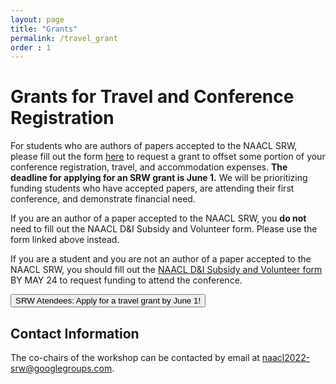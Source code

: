 ```yaml
---
layout: page
title: "Grants"
permalink: /travel_grant
order : 1
---
```

# Grants for Travel and Conference Registration
For students who are authors of papers accepted to the NAACL SRW, please fill out the form [here](https://forms.gle/uEHKFYZSEqHJYbqNA) to request a grant to offset some portion of your conference registration, travel, and accommodation expenses. **The deadline for applying for an SRW grant is June 1.** 
We will be prioritizing funding students who have accepted papers, are attending their first conference, and demonstrate financial need.

If you are an author of a paper accepted to the NAACL SRW, you **do not** need to fill out the NAACL D&I Subsidy and Volunteer form. Please use the form linked above instead.

If you are a student and you are not an author of a paper accepted to the NAACL SRW, you should fill out the [NAACL D&I Subsidy and Volunteer form](https://forms.office.com/pages/responsepage.aspx?id=DQSIkWdsW0yxEjajBLZtrQAAAAAAAAAAAAO__UAd5zRUN1NBTjlZVlRYOFE0U0g2TkVKQVJLVjRTSS4u) BY MAY 24 to request funding to attend the conference.

<button class="btn btn-success" onclick="window.location.href='https://forms.gle/uEHKFYZSEqHJYbqNA';">SRW Atendees: Apply for a travel grant by June 1!</button>

## Contact Information
The co-chairs of the workshop can be contacted by email at [naacl2022-srw@googlegroups.com](mailat:naacl2022-srw@googlegroups.com). 


